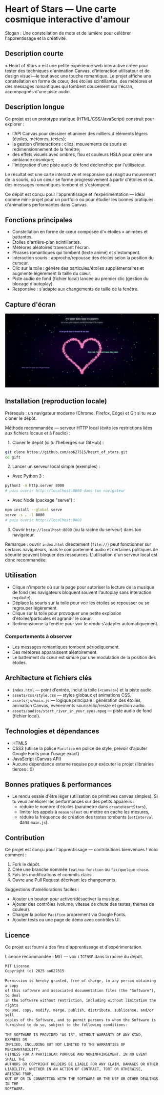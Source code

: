 # Heart of Stars — Une carte cosmique interactive d'amour

Slogan : Une constellation de mots et de lumière pour célébrer l'apprentissage et la créativité.

## Description courte

« Heart of Stars » est une petite expérience web interactive créée pour tester des techniques d'animation Canvas, d'interaction utilisateur et de design visuel—le tout avec une touche romantique. Le projet affiche une constellation en forme de cœur, des étoiles scintillantes, des météores et des messages romantiques qui tombent doucement sur l'écran, accompagnés d'une piste audio.

## Description longue

Ce projet est un prototype statique (HTML/CSS/JavaScript) construit pour explorer :

- l'API Canvas pour dessiner et animer des milliers d'éléments légers (étoiles, météores, textes);
- la gestion d'interactions : clics, mouvements de souris et redimensionnement de la fenêtre;
- des effets visuels avec ombres, flou et couleurs HSLA pour créer une ambiance cosmique;
- l'intégration d'une piste audio de fond déclenchée par l'utilisateur.

Le résultat est une carte interactive et responsive qui réagit au mouvement de la souris, où un cœur se forme progressivement à partir d'étoiles et où des messages romantiques tombent et s'estompent.

Ce dépôt est conçu pour l'apprentissage et l'expérimentation — idéal comme mini-projet pour un portfolio ou pour étudier les bonnes pratiques d'animations performantes dans Canvas.

## Fonctions principales

- Constellation en forme de cœur composée d'« étoiles » animées et battantes.
- Étoiles d'arrière-plan scintillantes.
- Météores aléatoires traversant l'écran.
- Phrases romantiques qui tombent (texte animé) et s'estompent.
- Interaction souris : approche/repousse des étoiles selon la position du curseur.
- Clic sur la toile : génère des particules/étoiles supplémentaires et augmente légèrement la taille du cœur.
- Piste audio de fond (fichier local) lancée au premier clic (gestion du blocage d'autoplay).
- Responsive : s'adapte aux changements de taille de la fenêtre.

## Capture d'écran

![screenshot placeholder](assets/imgs//screenshot.png)

## Installation (reproduction locale)

Prérequis : un navigateur moderne (Chrome, Firefox, Edge) et Git si tu veux cloner le dépôt.

Méthode recommandée — serveur HTTP local (évite les restrictions liées aux fichiers locaux et à l'audio) :

1. Cloner le dépôt (si tu l'héberges sur GitHub) :

```bash
git clone https://github.com/ao627515/heart_of_stars.git
cd gift
```

2. Lancer un serveur local simple (exemples) :

- Avec Python 3 :

```bash
python3 -m http.server 8000
# puis ouvrir http://localhost:8000 dans ton navigateur
```

- Avec Node (package "serve") :

```bash
npm install --global serve
serve -s . -l 8000
# puis ouvrir http://localhost:8000
```

3. Ouvrir `http://localhost:8000` (ou la racine du serveur) dans ton navigateur.

Remarque : ouvrir `index.html` directement (`file://`) peut fonctionner sur certains navigateurs, mais le comportement audio et certaines politiques de sécurité peuvent bloquer des ressources. L'utilisation d'un serveur local est donc recommandée.

## Utilisation

- Clique n'importe où sur la page pour autoriser la lecture de la musique de fond (les navigateurs bloquent souvent l'autoplay sans interaction explicite).
- Déplace la souris sur la toile pour voir les étoiles se repousser ou se regrouper légèrement.
- Clique sur la toile pour provoquer une petite explosion d'étoiles/particules et agrandir le cœur.
- Redimensionne la fenêtre pour voir le rendu s'adapter automatiquement.

### Comportements à observer

- Les messages romantiques tombent périodiquement.
- Des météores apparaissent aléatoirement.
- Le battement du cœur est simulé par une modulation de la position des étoiles.

## Architecture et fichiers clés

- `index.html` — point d'entrée, inclut la toile (`<canvas>`) et la piste audio.
- `assets/css/style.css` — styles globaux et animations CSS.
- `assets/js/main.js` — logique principale : génération des étoiles, animation Canvas, événements souris/clic/resize et gestion audio.
- `assets/audios/start_river_in_your_eyes.mpeg` — piste audio de fond (fichier local).

## Technologies et dépendances

- HTML5
- CSS3 (utilise la police `Pacifico` en police de style, prévoir d'ajouter Google Fonts pour l'usage exact)
- JavaScript (Canvas API)
- Aucune dépendance externe requise pour exécuter le projet (librairies tierces : 0)

## Bonnes pratiques & performances

- Le rendu essaie d'être léger (utilisation de primitives canvas simples). Si tu veux améliorer les performances sur des petits appareils :
  - réduire le nombre d'étoiles (paramètre dans `createHeartStars`),
  - limiter les appels à `measureText` ou mettre en cache les mesures,
  - réduire la fréquence de création des textes tombants (`setInterval` dans `main.js`).

## Contribution

Ce projet est conçu pour l'apprentissage — contributions bienvenues ! Voici comment :

1. Fork le dépôt.
2. Crée une branche nommée `feat/ma-fonction` ou `fix/quelque-chose`.
3. Fais tes modifications et commits clairs.
4. Ouvre une Pull Request décrivant les changements.

Suggestions d'améliorations faciles :

- Ajouter un bouton pour activer/désactiver la musique.
- Ajouter des contrôles (volume, vitesse de chute des textes, thèmes de couleur).
- Charger la police `Pacifico` proprement via Google Fonts.
- Ajouter tests ou une page de démo avec contrôles UI.

## Licence

Ce projet est fourni à des fins d'apprentissage et d'expérimentation.

Licence recommandée : MIT — voir `LICENSE` dans la racine du dépôt.

```
MIT License
Copyright (c) 2025 ao627515

Permission is hereby granted, free of charge, to any person obtaining a copy
of this software and associated documentation files (the "Software"), to deal
in the Software without restriction, including without limitation the rights
to use, copy, modify, merge, publish, distribute, sublicense, and/or sell
copies of the Software, and to permit persons to whom the Software is
furnished to do so, subject to the following conditions:

THE SOFTWARE IS PROVIDED "AS IS", WITHOUT WARRANTY OF ANY KIND, EXPRESS OR
IMPLIED, INCLUDING BUT NOT LIMITED TO THE WARRANTIES OF MERCHANTABILITY,
FITNESS FOR A PARTICULAR PURPOSE AND NONINFRINGEMENT. IN NO EVENT SHALL THE
AUTHORS OR COPYRIGHT HOLDERS BE LIABLE FOR ANY CLAIM, DAMAGES OR OTHER
LIABILITY, WHETHER IN AN ACTION OF CONTRACT, TORT OR OTHERWISE, ARISING FROM,
OUT OF OR IN CONNECTION WITH THE SOFTWARE OR THE USE OR OTHER DEALINGS IN THE
SOFTWARE.
```
